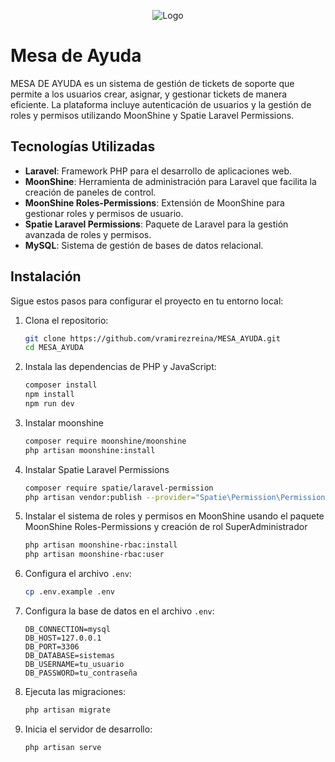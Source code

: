<p align="center">
  <img src="./public/logo.svg" alt="Logo">
</p>

# Mesa de Ayuda

MESA DE AYUDA es un sistema de gestión de tickets de soporte que permite a los usuarios crear, asignar, y gestionar tickets de manera eficiente. La plataforma incluye autenticación de usuarios y la gestión de roles y permisos utilizando MoonShine y Spatie Laravel Permissions.


## Tecnologías Utilizadas

- **Laravel**: Framework PHP para el desarrollo de aplicaciones web.
- **MoonShine**: Herramienta de administración para Laravel que facilita la creación de paneles de control.
- **MoonShine Roles-Permissions**: Extensión de MoonShine para gestionar roles y permisos de usuario.
- **Spatie Laravel Permissions**: Paquete de Laravel para la gestión avanzada de roles y permisos.
- **MySQL**: Sistema de gestión de bases de datos relacional.

## Instalación

Sigue estos pasos para configurar el proyecto en tu entorno local:

1. Clona el repositorio:
   ```bash
   git clone https://github.com/vramirezreina/MESA_AYUDA.git
   cd MESA_AYUDA
   ```

2. Instala las dependencias de PHP y JavaScript:
   ```bash
   composer install
   npm install
   npm run dev
   ```

3. Instalar moonshine
    ```bash
   composer require moonshine/moonshine
   php artisan moonshine:install
   ```
4. Instalar Spatie Laravel Permissions
    ```bash
    composer require spatie/laravel-permission
   php artisan vendor:publish --provider="Spatie\Permission\PermissionServiceProvider"
   ```   
5. Instalar el sistema de roles y permisos en MoonShine usando el paquete MoonShine Roles-Permissions y creación de rol SuperAdministrador

    ```bash
   php artisan moonshine-rbac:install
   php artisan moonshine-rbac:user
   ```

6. Configura el archivo `.env`:
   ```bash
   cp .env.example .env
   ```

7. Configura la base de datos en el archivo `.env`:
   ```env
   DB_CONNECTION=mysql
   DB_HOST=127.0.0.1
   DB_PORT=3306
   DB_DATABASE=sistemas
   DB_USERNAME=tu_usuario
   DB_PASSWORD=tu_contraseña
   ```



8. Ejecuta las migraciones:
   ```bash
   php artisan migrate
   ```



9. Inicia el servidor de desarrollo:
   ```bash
   php artisan serve
   ```